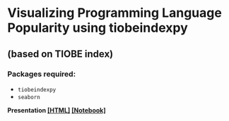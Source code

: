 # Visualizing Programming Language Popularity using tiobeindexpy 
## (based on TIOBE index) 

### Packages required:

+ `tiobeindexpy`
+ `seaborn`

**Presentation [[HTML]](https://htmlpreview.github.io/?https://github.com/amrrs/visualize_tiobeindexpy/blob/master/Visualize%20Programming%20Language%20Popularity%20using%20tiobeindexpy.html) [[Notebook]](https://nbviewer.jupyter.org/github/amrrs/visualize_tiobeindexpy/blob/master/Visualize%20Programming%20Language%20Popularity%20using%20tiobeindexpy.ipynb)**
